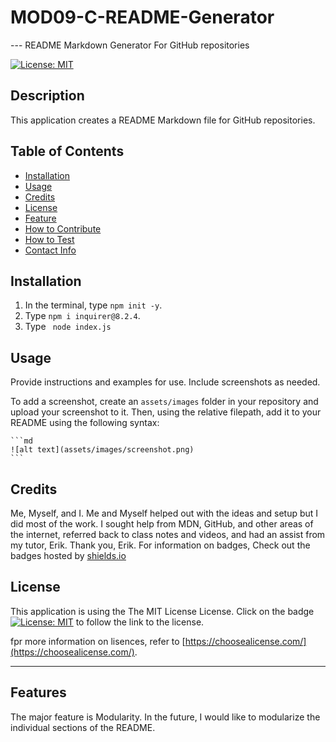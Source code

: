# MOD09-C-README-Generator
--- README Markdown Generator For GitHub repositories

[![License: MIT](https://img.shields.io/badge/License-MIT-yellow.svg)](https://opensource.org/licenses/MIT)

## Description
This application creates a README Markdown file for GitHub repositories.

## Table of Contents
  
- [Installation](#installation)
- [Usage](#usage)
- [Credits](#credits)
- [License](#license)
- [Feature](#features)
- [How to Contribute](#contribute)
- [How to Test](#test)
- [Contact Info](#contact)

## Installation

  1. In the terminal, type ```npm init -y```.
  2. Type ```npm i inquirer@8.2.4```.
  3. Type ``` node index.js```

## Usage

Provide instructions and examples for use. Include screenshots as needed.

To add a screenshot, create an `assets/images` folder in your repository and upload your screenshot to it. Then, using the relative filepath, add it to your README using the following syntax:

    ```md
    ![alt text](assets/images/screenshot.png)
    ```

## Credits

Me, Myself, and I. Me and Myself helped out with the ideas and setup but I did most of the work. I sought help from MDN, GitHub, and other areas of the internet, referred back to class notes and videos, and had an assist from my tutor, Erik. Thank you, Erik.
For information on badges, Check out the badges hosted by [shields.io](https://shields.io/)

## License

This application is using the The MIT License License. Click on the badge  [![License: MIT](https://img.shields.io/badge/License-MIT-blue.svg)](https://opensource.org/licenses/MIT)  to follow the link to the license.

fpr more information on lisences, refer to [https://choosealicense.com/](https://choosealicense.com/).

---

## Features

The major feature is Modularity. In the future, I would like to modularize the individual sections of the README.